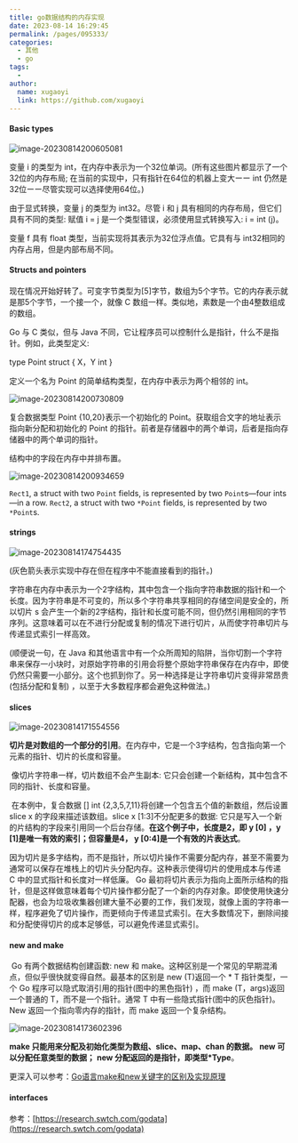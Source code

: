 ```yaml
---
title: go数据结构的内存实现
date: 2023-08-14 16:29:45
permalink: /pages/095333/
categories:
  - 其他
  - go
tags:
  - 
author: 
  name: xugaoyi
  link: https://github.com/xugaoyi
---
```



#### Basic types

![image-20230814200605081](https://2290653824-github-io.oss-cn-hangzhou.aliyuncs.com/image-20230814200605081.png)

变量 i 的类型为 int，在内存中表示为一个32位单词。(所有这些图片都显示了一个32位的内存布局; 在当前的实现中，只有指针在64位的机器上变大ーー int 仍然是32位ーー尽管实现可以选择使用64位。)

由于显式转换，变量 j 的类型为 int32。尽管 i 和 j 具有相同的内存布局，但它们具有不同的类型: 赋值 i = j 是一个类型错误，必须使用显式转换写入: i = int (j)。

变量 f 具有 float 类型，当前实现将其表示为32位浮点值。它具有与 int32相同的内存占用，但是内部布局不同。



#### Structs and pointers

现在情况开始好转了。可变字节类型为[5]字节，数组为5个字节。它的内存表示就是那5个字节，一个接一个，就像 C 数组一样。类似地，素数是一个由4整数组成的数组。

Go 与 C 类似，但与 Java 不同，它让程序员可以控制什么是指针，什么不是指针。例如，此类型定义:

type Point struct { X，Y int }

定义一个名为 Point 的简单结构类型，在内存中表示为两个相邻的 int。

![image-20230814200730809](https://2290653824-github-io.oss-cn-hangzhou.aliyuncs.com/image-20230814200730809.png)

复合数据类型 Point {10,20}表示一个初始化的 Point。获取组合文字的地址表示指向新分配和初始化的 Point 的指针。前者是存储器中的两个单词，后者是指向存储器中的两个单词的指针。

结构中的字段在内存中并排布置。

![image-20230814200934659](https://2290653824-github-io.oss-cn-hangzhou.aliyuncs.com/image-20230814200934659.png)

`Rect1`, a struct with two `Point` fields, is represented by two `Point`s—four ints—in a row. `Rect2`, a struct with two `*Point` fields, is represented by two `*Point`s.


#### strings

![image-20230814174754435](https://2290653824-github-io.oss-cn-hangzhou.aliyuncs.com/image-20230814174754435.png)

(灰色箭头表示实现中存在但在程序中不能直接看到的指针。)

​	字符串在内存中表示为一个2字结构，其中包含一个指向字符串数据的指针和一个长度。因为字符串是不可变的，所以多个字符串共享相同的存储空间是安全的，所以切片 s 会产生一个新的2字结构，指针和长度可能不同，但仍然引用相同的字节序列。这意味着可以在不进行分配或复制的情况下进行切片，从而使字符串切片与传递显式索引一样高效。

(顺便说一句，在 Java 和其他语言中有一个众所周知的陷阱，当你切割一个字符串来保存一小块时，对原始字符串的引用会将整个原始字符串保存在内存中，即使仍然只需要一小部分。这个也抓到你了。另一种选择是让字符串切片变得非常昂贵(包括分配和复制) ，以至于大多数程序都会避免这种做法。)







#### slices

![image-20230814171554556](https://2290653824-github-io.oss-cn-hangzhou.aliyuncs.com/image-20230814171554556.png)

​	**切片是对数组的一个部分的引用**。在内存中，它是一个3字结构，包含指向第一个元素的指针、切片的长度和容量。

​	像切片字符串一样，切片数组不会产生副本: 它只会创建一个新结构，其中包含不同的指针、长度和容量。

​	在本例中，复合数据 [] int {2,3,5,7,11}将创建一个包含五个值的新数组，然后设置slice x 的字段来描述该数组。slice x [1:3]不分配更多的数据: 它只是写入一个新的片结构的字段来引用同一个后台存储。**在这个例子中，长度是2，即 y [0] ，y [1]是唯一有效的索引；但容量是4， y [0:4]是一个有效的片表达式**。

​	因为切片是多字结构，而不是指针，所以切片操作不需要分配内存，甚至不需要为通常可以保存在堆栈上的切片头分配内存。这种表示使得切片的使用成本与传递 C 中的显式指针和长度对一样低廉。 Go 最初将切片表示为指向上面所示结构的指针，但是这样做意味着每个切片操作都分配了一个新的内存对象。即使使用快速分配器，也会为垃圾收集器创建大量不必要的工作，我们发现，就像上面的字符串一样，程序避免了切片操作，而更倾向于传递显式索引。在大多数情况下，删除间接和分配使得切片的成本足够低，可以避免传递显式索引。



#### new and make

​	Go 有两个数据结构创建函数: new 和 make。这种区别是一个常见的早期混淆点，但似乎很快就变得自然。最基本的区别是 new (T)返回一个 * T 指针类型，一个 Go 程序可以隐式取消引用的指针(图中的黑色指针) ，而 make (T，args)返回一个普通的 T，而不是一个指针。通常 T 中有一些隐式指针(图中的灰色指针)。New 返回一个指向零内存的指针，而 make 返回一个复杂结构。

![image-20230814173602396](https://2290653824-github-io.oss-cn-hangzhou.aliyuncs.com/image-20230814173602396.png)



**make 只能用来分配及初始化类型为数组、slice、map、chan 的数据。** **new 可以分配任意类型的数据；** **new 分配返回的是指针，即类型\*Type**。

更深入可以参考：[Go语言make和new关键字的区别及实现原理](http://c.biancheng.net/view/5722.html)



#### interfaces











参考：[https://research.swtch.com/godata](https://research.swtch.com/godata)